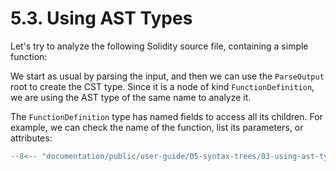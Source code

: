 # 5.3. Using AST Types

Let's try to analyze the following Solidity source file, containing a simple function:

We start as usual by parsing the input, and then we can use the `ParseOutput` root
to create the CST type. Since it is a node of kind `FunctionDefinition`, we are using
the AST type of the same name to analyze it.

The `FunctionDefinition` type has named fields to access all its children.
For example, we can check the name of the function, list its parameters, or attributes:

```ts title="using-ast-types.mts"
--8<-- "documentation/public/user-guide/05-syntax-trees/03-using-ast-types/examples/01-using-ast-types.test.mts"
```

